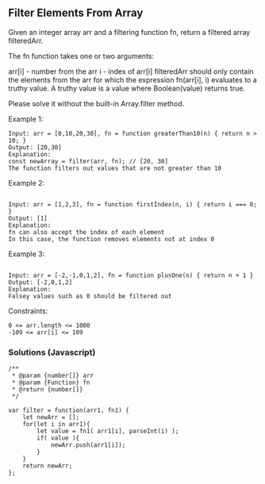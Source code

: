 ## Filter Elements From Array

Given an integer array arr and a filtering function fn, return a filtered array filteredArr.

The fn function takes one or two arguments:

arr[i] - number from the arr
i - index of arr[i]
filteredArr should only contain the elements from the arr for which the expression fn(arr[i], i) evaluates to a truthy value. A truthy value is a value where Boolean(value) returns true.

Please solve it without the built-in Array.filter method.

 

Example 1:
```
Input: arr = [0,10,20,30], fn = function greaterThan10(n) { return n > 10; }
Output: [20,30]
Explanation:
const newArray = filter(arr, fn); // [20, 30]
The function filters out values that are not greater than 10
```

Example 2:
```

Input: arr = [1,2,3], fn = function firstIndex(n, i) { return i === 0; }
Output: [1]
Explanation:
fn can also accept the index of each element
In this case, the function removes elements not at index 0
```

Example 3:
```

Input: arr = [-2,-1,0,1,2], fn = function plusOne(n) { return n + 1 }
Output: [-2,0,1,2]
Explanation:
Falsey values such as 0 should be filtered out
```

Constraints:
```
0 <= arr.length <= 1000
-109 <= arr[i] <= 109
```
### Solutions (Javascript)

```
/**
 * @param {number[]} arr
 * @param {Function} fn
 * @return {number[]}
 */

var filter = function(arr1, fn1) {
    let newArr = [];
    for(let i in arr1){
        let value = fn1( arr1[i], parseInt(i) );
        if( value ){
            newArr.push(arr1[i]);
        }
    }
    return newArr;
};
```